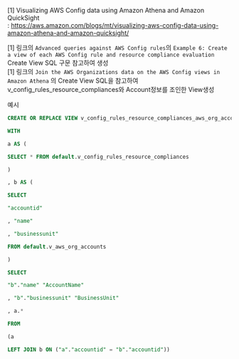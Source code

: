 [1] Visualizing AWS Config data using Amazon Athena and Amazon QuickSight   
  : https://aws.amazon.com/blogs/mt/visualizing-aws-config-data-using-amazon-athena-and-amazon-quicksight/   

[1] 링크의 `Advanced queries against AWS Config rules`의 `Example 6: Create a view of each AWS Config rule and resource compliance evaluation` Create View SQL 구문 참고하여 생성   
[1] 링크의 `Join the AWS Organizations data on the AWS Config views in Amazon Athena` 의 Create View SQL을 참고하여 v_config_rules_resource_compliances와 Account정보를 조인한 View생성

예시
```sql
CREATE OR REPLACE VIEW v_config_rules_resource_compliances_aws_org_accounts AS

WITH

a AS (

SELECT * FROM default.v_config_rules_resource_compliances

)

, b AS (

SELECT

"accountid"

, "name"

, "businessunit"

FROM default.v_aws_org_accounts

)

SELECT

"b"."name" "AccountName"

, "b"."businessunit" "BusinessUnit"

, a.*

FROM

(a

LEFT JOIN b ON ("a"."accountid" = "b"."accountid"))
```



